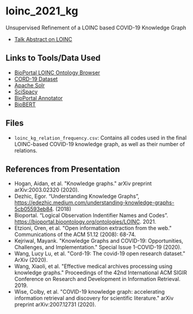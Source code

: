 # loinc_2021_kg
Unsupervised Refinement of a LOINC based COVID-19 Knowledge Graph

* [Talk Abstract on LOINC](https://loinc.org/conference/virtual-2021/presentations/#vanschaik)

## Links to Tools/Data Used

* [BioPortal LOINC Ontology Browser](https://bioportal.bioontology.org/ontologies/LOINC/?p=classes&conceptid=root)
* [CORD-19 Dataset](https://allenai.org/data/cord-19)
* [Apache Solr](https://solr.apache.org/)
* [SciSpacy](https://allenai.github.io/scispacy/)
* [BioPortal Annotator](https://bioportal.bioontology.org/annotator)
* [BioBERT](https://github.com/dmis-lab/biobert)

## Files 

* `loinc_kg_relation_frequency.csv`: Contains all codes used in the final LOINC-based COVID-19 knowledge graph, as well as their number of relations.

## References from Presentation

* Hogan, Aidan, et al. "Knowledge graphs." arXiv preprint arXiv:2003.02320 (2020).
* Dezhic, Egor. “Understanding Knowledge Graphs”, https://edezhic.medium.com/understanding-knowledge-graphs-5cb05593eb84. (2018)
* Bioportal. “Logical Observation Indentifier Names and Codes”. https://bioportal.bioontology.org/ontologies/LOINC. 2021.
* Etzioni, Oren, et al. "Open information extraction from the web." Communications of the ACM 51.12 (2008): 68-74.
* Kejriwal, Mayank. "Knowledge Graphs and COVID-19: Opportunities, Challenges, and Implementation." Special Issue 1-COVID-19 (2020).
* Wang, Lucy Lu, et al. "Cord-19: The covid-19 open research dataset." ArXiv (2020).
* Wang, Xiaoli, et al. "Effective medical archives processing using knowledge graphs." Proceedings of the 42nd International ACM SIGIR Conference on Research and Development in Information Retrieval. 2019.
* Wise, Colby, et al. "COVID-19 knowledge graph: accelerating information retrieval and discovery for scientific literature." arXiv preprint arXiv:2007.12731 (2020).
